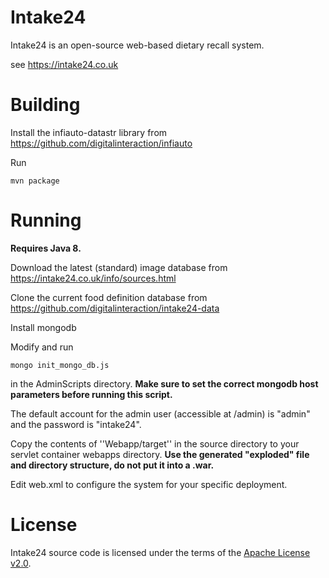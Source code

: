 

Intake24
========

Intake24 is an open-source web-based dietary recall system.

see https://intake24.co.uk

Building
========

Install the infiauto-datastr library from https://github.com/digitalinteraction/infiauto

Run

    mvn package


Running
=======

**Requires Java 8.**

Download the latest (standard) image database from https://intake24.co.uk/info/sources.html

Clone the current food definition database from https://github.com/digitalinteraction/intake24-data

Install mongodb

Modify and run 

    mongo init_mongo_db.js 

in the AdminScripts directory. **Make sure to set the correct mongodb host parameters before running this script.**

The default account for the admin user (accessible at <webapp host url>/admin) is "admin" and the password is "intake24". 

Copy the contents of ''Webapp/target'' in the source directory to your servlet container webapps directory. **Use the generated "exploded" file and directory structure, do not put it into a .war.**

Edit web.xml to configure the system for your specific deployment.

License
=======

Intake24 source code is licensed under the terms of the [Apache License v2.0](http://www.apache.org/licenses/LICENSE-2.0).
